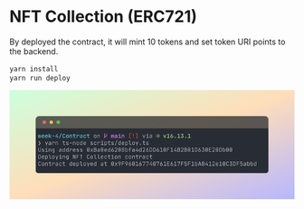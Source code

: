 # NFT Collection (ERC721)

By deployed the contract, it will mint 10 tokens and set token URI points to the backend.

```shell
yarn install
yarn run deploy
```

![NFT Collection Contract](../screenshots/nft_collection_deployed_contract.png?raw=true "Contract")

